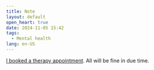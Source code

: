 ```yaml
---
title: Note
layout: default
open_heart: true
date: 2024-11-05 15:42
tags: 
  - Mental health
lang: en-US
---
```


[I booked a therapy appointment](https://muan.co/notes/2024-10-30-aa). All will be fine in due time.
